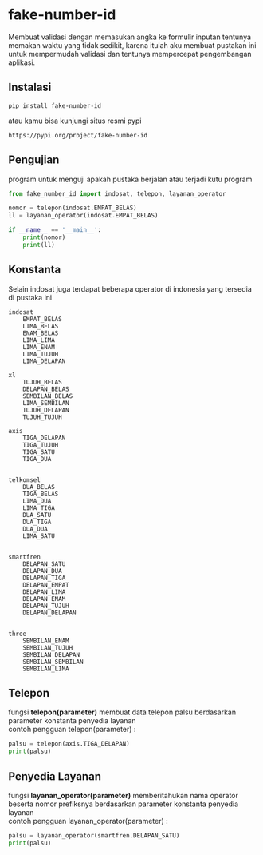 # fake-number-id
Membuat validasi dengan memasukan angka ke formulir inputan tentunya memakan waktu yang tidak sedikit, karena itulah aku membuat pustakan ini untuk mempermudah validasi dan tentunya mempercepat pengembangan aplikasi.

## Instalasi
```
pip install fake-number-id
```
atau kamu bisa kunjungi situs resmi pypi
```
https://pypi.org/project/fake-number-id
```

## Pengujian
program untuk menguji apakah pustaka berjalan atau terjadi kutu program
```python
from fake_number_id import indosat, telepon, layanan_operator

nomor = telepon(indosat.EMPAT_BELAS)
ll = layanan_operator(indosat.EMPAT_BELAS)

if __name__ == '__main__':
    print(nomor)
    print(ll)
```

## Konstanta
Selain indosat juga terdapat beberapa operator di indonesia yang tersedia di pustaka ini
```
indosat
	EMPAT_BELAS
	LIMA_BELAS
	ENAM_BELAS
	LIMA_LIMA
	LIMA_ENAM
	LIMA_TUJUH
	LIMA_DELAPAN

xl
	TUJUH_BELAS
	DELAPAN_BELAS
	SEMBILAN_BELAS
	LIMA_SEMBILAN 
	TUJUH_DELAPAN
	TUJUH_TUJUH

axis
	TIGA_DELAPAN	
	TIGA_TUJUH
	TIGA_SATU
	TIGA_DUA


telkomsel
	DUA_BELAS
	TIGA_BELAS
	LIMA_DUA
	LIMA_TIGA
	DUA_SATU
	DUA_TIGA
	DUA_DUA
	LIMA_SATU


smartfren
	DELAPAN_SATU
	DELAPAN_DUA
	DELAPAN_TIGA
	DELAPAN_EMPAT
	DELAPAN_LIMA
	DELAPAN_ENAM
	DELAPAN_TUJUH
	DELAPAN_DELAPAN


three
	SEMBILAN_ENAM
	SEMBILAN_TUJUH
	SEMBILAN_DELAPAN
	SEMBILAN_SEMBILAN
	SEMBILAN_LIMA
```
## Telepon
fungsi **telepon(parameter)** membuat data telepon palsu berdasarkan parameter konstanta penyedia layanan\
contoh pengguan telepon(parameter) :
```python
palsu = telepon(axis.TIGA_DELAPAN)
print(palsu)
```

## Penyedia Layanan
fungsi **layanan_operator(parameter)** memberitahukan nama operator\
beserta nomor prefiksnya berdasarkan parameter konstanta penyedia layanan\
contoh pengguan layanan_operator(parameter) :
```python
palsu = layanan_operator(smartfren.DELAPAN_SATU)
print(palsu)
```







